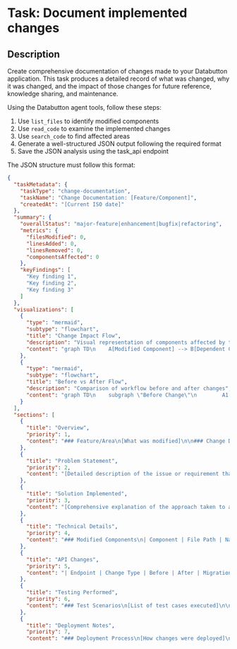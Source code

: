 # Task: Document implemented changes

## Description
Create comprehensive documentation of changes made to your Databutton application. This task produces a detailed record of what was changed, why it was changed, and the impact of those changes for future reference, knowledge sharing, and maintenance.

Using the Databutton agent tools, follow these steps:
1. Use `list_files` to identify modified components
2. Use `read_code` to examine the implemented changes
3. Use `search_code` to find affected areas
4. Generate a well-structured JSON output following the required format
5. Save the JSON analysis using the task_api endpoint

The JSON structure must follow this format:
```json
{
  "taskMetadata": {
    "taskType": "change-documentation",
    "taskName": "Change Documentation: [Feature/Component]",
    "createdAt": "[Current ISO date]"
  },
  "summary": {
    "overallStatus": "major-feature|enhancement|bugfix|refactoring",
    "metrics": {
      "filesModified": 0,
      "linesAdded": 0,
      "linesRemoved": 0,
      "componentsAffected": 0
    },
    "keyFindings": [
      "Key finding 1",
      "Key finding 2",
      "Key finding 3"
    ]
  },
  "visualizations": [
    {
      "type": "mermaid",
      "subtype": "flowchart",
      "title": "Change Impact Flow",
      "description": "Visual representation of components affected by the changes",
      "content": "graph TD\n    A[Modified Component] --> B[Dependent Component 1]\n    A --> C[Dependent Component 2]\n    B --> D[User Experience]\n    C --> E[API Interaction]\n    style A fill:#f55,stroke:#333,stroke-width:2px"
    },
    {
      "type": "mermaid",
      "subtype": "flowchart",
      "title": "Before vs After Flow",
      "description": "Comparison of workflow before and after changes",
      "content": "graph TD\n    subgraph \"Before Change\"\n        A1[Step 1] --> B1[Step 2]\n        B1 --> C1[Step 3]\n    end\n    subgraph \"After Change\"\n        A2[Step 1] --> B2[Modified Step 2]\n        B2 --> C2[New Step]\n        C2 --> D2[Step 3]\n    end\n    style B2 fill:#f55,stroke:#333,stroke-width:2px\n    style C2 fill:#f55,stroke:#333,stroke-width:2px"
    }
  ],
  "sections": [
    {
      "title": "Overview",
      "priority": 1,
      "content": "### Feature/Area\n[What was modified]\n\n### Change Date\n[When changes were implemented]\n\n### Change Type\n[Bug fix/Enhancement/Refactoring/etc.]\n\n### Change Summary\n[Brief description of what was changed]"
    },
    {
      "title": "Problem Statement",
      "priority": 2,
      "content": "[Detailed description of the issue or requirement that prompted these changes, including context, impact, and urgency]"
    },
    {
      "title": "Solution Implemented",
      "priority": 3,
      "content": "[Comprehensive explanation of the approach taken to address the problem, including design decisions, alternatives considered, and rationale for the chosen solution]"
    },
    {
      "title": "Technical Details",
      "priority": 4,
      "content": "### Modified Components\n| Component | File Path | Nature of Change | Purpose |\n|-----------|-----------|------------------|---------|\n| [Component name] | `[file path]` | [What changed] | [Why it changed] |\n| [Component name] | `[file path]` | [What changed] | [Why it changed] |\n\n### Code Changes\n```jsx\n// File: [filename]\n// Before:\n[Previous code]\n\n// After:\n[New code]\n```\n\n**Explanation:**\n[Why this specific change was made]\n\n### Architecture Changes\n- [Any changes to system architecture]\n- [New patterns or approaches introduced]\n- [Modified data flows or component relationships]"
    },
    {
      "title": "API Changes",
      "priority": 5,
      "content": "| Endpoint | Change Type | Before | After | Migration Notes |\n|----------|-------------|--------|-------|----------------|\n| [Endpoint] | [Added/Modified/Removed] | [Previous state] | [New state] | [How to adapt] |\n| [Endpoint] | [Added/Modified/Removed] | [Previous state] | [New state] | [How to adapt] |"
    },
    {
      "title": "Testing Performed",
      "priority": 6,
      "content": "### Test Scenarios\n[List of test cases executed]\n\n### Edge Cases Covered\n[Boundary conditions tested]\n\n### Results\n[Summary of test results]\n\n### Verification Methods\n[How the changes were verified]"
    },
    {
      "title": "Deployment Notes",
      "priority": 7,
      "content": "### Deployment Process\n[How changes were deployed]\n\n### Configuration Changes\n[Any configuration updates
